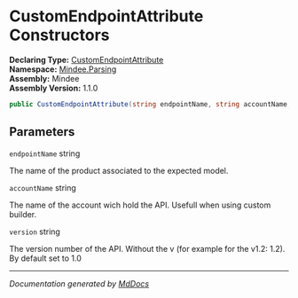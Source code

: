 ﻿<!--  
  <auto-generated>   
    The contents of this file were generated by a tool.  
    Changes to this file may be list if the file is regenerated  
  </auto-generated>   
-->

# CustomEndpointAttribute Constructors

**Declaring Type:** [CustomEndpointAttribute](../index.md)  
**Namespace:** [Mindee.Parsing](../../index.md)  
**Assembly:** Mindee  
**Assembly Version:** 1.1.0

```csharp
public CustomEndpointAttribute(string endpointName, string accountName, string version = "1.0");
```

## Parameters

`endpointName`  string

The name of the product associated to the expected model.

`accountName`  string

The name of the account wich hold the API. Usefull when using custom builder.

`version`  string

The version number of the API. Without the v (for example for the v1.2: 1.2). By default set to 1.0

___

*Documentation generated by [MdDocs](https://github.com/ap0llo/mddocs)*
